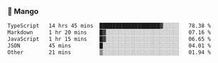### 🥭 Mango

<!--START_SECTION:waka-->

```txt
TypeScript   14 hrs 45 mins  ███████████████████▓░░░░░   78.38 %
Markdown     1 hr 20 mins    █▓░░░░░░░░░░░░░░░░░░░░░░░   07.16 %
JavaScript   1 hr 15 mins    █▓░░░░░░░░░░░░░░░░░░░░░░░   06.65 %
JSON         45 mins         █░░░░░░░░░░░░░░░░░░░░░░░░   04.01 %
Other        21 mins         ▒░░░░░░░░░░░░░░░░░░░░░░░░   01.94 %
```

<!--END_SECTION:waka-->
